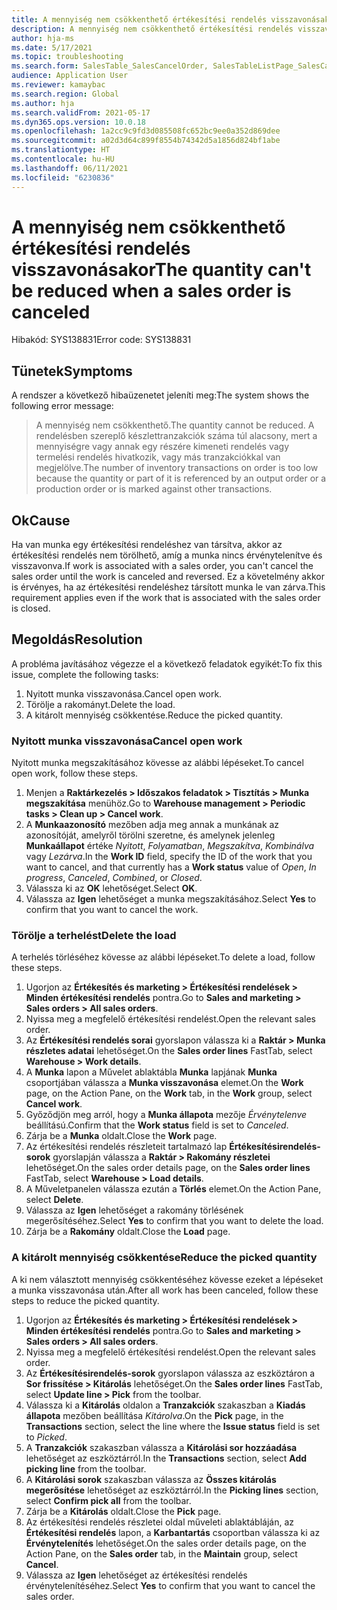 ```yaml
---
title: A mennyiség nem csökkenthető értékesítési rendelés visszavonásakor
description: A mennyiség nem csökkenthető értékesítési rendelés visszavonásakor.
author: hja-ms
ms.date: 5/17/2021
ms.topic: troubleshooting
ms.search.form: SalesTable_SalesCancelOrder, SalesTableListPage_SalesCancelOrder
audience: Application User
ms.reviewer: kamaybac
ms.search.region: Global
ms.author: hja
ms.search.validFrom: 2021-05-17
ms.dyn365.ops.version: 10.0.18
ms.openlocfilehash: 1a2cc9c9fd3d085508fc652bc9ee0a352d869dee
ms.sourcegitcommit: a02d3d64c899f8554b74342d5a1856d824bf1abe
ms.translationtype: HT
ms.contentlocale: hu-HU
ms.lasthandoff: 06/11/2021
ms.locfileid: "6230836"
---
```

# <a name="the-quantity-cant-be-reduced-when-a-sales-order-is-canceled"></a><span data-ttu-id="ef774-103">A mennyiség nem csökkenthető értékesítési rendelés visszavonásakor</span><span class="sxs-lookup"><span data-stu-id="ef774-103">The quantity can't be reduced when a sales order is canceled</span></span>

<span data-ttu-id="ef774-104">Hibakód: SYS138831</span><span class="sxs-lookup"><span data-stu-id="ef774-104">Error code: SYS138831</span></span>

## <a name="symptoms"></a><span data-ttu-id="ef774-105">Tünetek</span><span class="sxs-lookup"><span data-stu-id="ef774-105">Symptoms</span></span>

<span data-ttu-id="ef774-106">A rendszer a következő hibaüzenetet jeleníti meg:</span><span class="sxs-lookup"><span data-stu-id="ef774-106">The system shows the following error message:</span></span>

> <span data-ttu-id="ef774-107">A mennyiség nem csökkenthető.</span><span class="sxs-lookup"><span data-stu-id="ef774-107">The quantity cannot be reduced.</span></span> <span data-ttu-id="ef774-108">A rendelésben szereplő készlettranzakciók száma túl alacsony, mert a mennyiségre vagy annak egy részére kimeneti rendelés vagy termelési rendelés hivatkozik, vagy más tranzakciókkal van megjelölve.</span><span class="sxs-lookup"><span data-stu-id="ef774-108">The number of inventory transactions on order is too low because the quantity or part of it is referenced by an output order or a production order or is marked against other transactions.</span></span>

## <a name="cause"></a><span data-ttu-id="ef774-109">Ok</span><span class="sxs-lookup"><span data-stu-id="ef774-109">Cause</span></span>

<span data-ttu-id="ef774-110">Ha van munka egy értékesítési rendeléshez van társítva, akkor az értékesítési rendelés nem törölhető, amíg a munka nincs érvénytelenítve és visszavonva.</span><span class="sxs-lookup"><span data-stu-id="ef774-110">If work is associated with a sales order, you can't cancel the sales order until the work is canceled and reversed.</span></span> <span data-ttu-id="ef774-111">Ez a követelmény akkor is érvényes, ha az értékesítési rendeléshez társított munka le van zárva.</span><span class="sxs-lookup"><span data-stu-id="ef774-111">This requirement applies even if the work that is associated with the sales order is closed.</span></span>

## <a name="resolution"></a><span data-ttu-id="ef774-112">Megoldás</span><span class="sxs-lookup"><span data-stu-id="ef774-112">Resolution</span></span>

<span data-ttu-id="ef774-113">A probléma javításához végezze el a következő feladatok egyikét:</span><span class="sxs-lookup"><span data-stu-id="ef774-113">To fix this issue, complete the following tasks:</span></span>

1. <span data-ttu-id="ef774-114">Nyitott munka visszavonása.</span><span class="sxs-lookup"><span data-stu-id="ef774-114">Cancel open work.</span></span>
1. <span data-ttu-id="ef774-115">Törölje a rakományt.</span><span class="sxs-lookup"><span data-stu-id="ef774-115">Delete the load.</span></span>
1. <span data-ttu-id="ef774-116">A kitárolt mennyiség csökkentése.</span><span class="sxs-lookup"><span data-stu-id="ef774-116">Reduce the picked quantity.</span></span>

### <a name="cancel-open-work"></a><span data-ttu-id="ef774-117">Nyitott munka visszavonása</span><span class="sxs-lookup"><span data-stu-id="ef774-117">Cancel open work</span></span>

<span data-ttu-id="ef774-118">Nyitott munka megszakításához kövesse az alábbi lépéseket.</span><span class="sxs-lookup"><span data-stu-id="ef774-118">To cancel open work, follow these steps.</span></span>

1. <span data-ttu-id="ef774-119">Menjen a **Raktárkezelés \> Időszakos feladatok \> Tisztítás \> Munka megszakítása** menühöz.</span><span class="sxs-lookup"><span data-stu-id="ef774-119">Go to **Warehouse management \> Periodic tasks \> Clean up \> Cancel work**.</span></span>
1. <span data-ttu-id="ef774-120">A **Munkaazonosító** mezőben adja meg annak a munkának az azonosítóját, amelyről törölni szeretne, és amelynek jelenleg **Munkaállapot** értéke *Nyitott*, *Folyamatban*, *Megszakítva*, *Kombinálva* vagy *Lezárva*.</span><span class="sxs-lookup"><span data-stu-id="ef774-120">In the **Work ID** field, specify the ID of the work that you want to cancel, and that currently has a **Work status** value of *Open*, *In progress*, *Canceled*, *Combined*, or *Closed*.</span></span>
1. <span data-ttu-id="ef774-121">Válassza ki az **OK** lehetőséget.</span><span class="sxs-lookup"><span data-stu-id="ef774-121">Select **OK**.</span></span>
1. <span data-ttu-id="ef774-122">Válassza az **Igen** lehetőséget a munka megszakításához.</span><span class="sxs-lookup"><span data-stu-id="ef774-122">Select **Yes** to confirm that you want to cancel the work.</span></span>

### <a name="delete-the-load"></a><span data-ttu-id="ef774-123">Törölje a terhelést</span><span class="sxs-lookup"><span data-stu-id="ef774-123">Delete the load</span></span>

<span data-ttu-id="ef774-124">A terhelés törléséhez kövesse az alábbi lépéseket.</span><span class="sxs-lookup"><span data-stu-id="ef774-124">To delete a load, follow these steps.</span></span>

1. <span data-ttu-id="ef774-125">Ugorjon az **Értékesítés és marketing \> Értékesítési rendelések \> Minden értékesítési rendelés** pontra.</span><span class="sxs-lookup"><span data-stu-id="ef774-125">Go to **Sales and marketing \> Sales orders \> All sales orders**.</span></span>
1. <span data-ttu-id="ef774-126">Nyissa meg a megfelelő értékesítési rendelést.</span><span class="sxs-lookup"><span data-stu-id="ef774-126">Open the relevant sales order.</span></span>
1. <span data-ttu-id="ef774-127">Az **Értékesítési rendelés sorai** gyorslapon válassza ki a **Raktár \> Munka részletes adatai** lehetőséget.</span><span class="sxs-lookup"><span data-stu-id="ef774-127">On the **Sales order lines** FastTab, select **Warehouse \> Work details**.</span></span>
1. <span data-ttu-id="ef774-128">A **Munka** lapon a Művelet ablaktábla **Munka** lapjának **Munka** csoportjában válassza a **Munka visszavonása** elemet.</span><span class="sxs-lookup"><span data-stu-id="ef774-128">On the **Work** page, on the Action Pane, on the **Work** tab, in the **Work** group, select **Cancel work**.</span></span>
1. <span data-ttu-id="ef774-129">Győződjön meg arról, hogy a **Munka állapota** mezője *Érvénytelenve* beállítású.</span><span class="sxs-lookup"><span data-stu-id="ef774-129">Confirm that the **Work status** field is set to *Canceled*.</span></span>
1. <span data-ttu-id="ef774-130">Zárja be a **Munka** oldalt.</span><span class="sxs-lookup"><span data-stu-id="ef774-130">Close the **Work** page.</span></span>
1. <span data-ttu-id="ef774-131">Az értékesítési rendelés részleteit tartalmazó lap **Értékesítésirendelés-sorok** gyorslapján válassza a **Raktár \> Rakomány részletei** lehetőséget.</span><span class="sxs-lookup"><span data-stu-id="ef774-131">On the sales order details page, on the **Sales order lines** FastTab, select **Warehouse \> Load details**.</span></span>
1. <span data-ttu-id="ef774-132">A Műveletpanelen válassza ezután a **Törlés** elemet.</span><span class="sxs-lookup"><span data-stu-id="ef774-132">On the Action Pane, select **Delete**.</span></span>
1. <span data-ttu-id="ef774-133">Válassza az **Igen** lehetőséget a rakomány törlésének megerősítéséhez.</span><span class="sxs-lookup"><span data-stu-id="ef774-133">Select **Yes** to confirm that you want to delete the load.</span></span>
1. <span data-ttu-id="ef774-134">Zárja be a **Rakomány** oldalt.</span><span class="sxs-lookup"><span data-stu-id="ef774-134">Close the **Load** page.</span></span>

### <a name="reduce-the-picked-quantity"></a><span data-ttu-id="ef774-135">A kitárolt mennyiség csökkentése</span><span class="sxs-lookup"><span data-stu-id="ef774-135">Reduce the picked quantity</span></span>

<span data-ttu-id="ef774-136">A ki nem választott mennyiség csökkentéséhez kövesse ezeket a lépéseket a munka visszavonása után.</span><span class="sxs-lookup"><span data-stu-id="ef774-136">After all work has been canceled, follow these steps to reduce the picked quantity.</span></span>

1. <span data-ttu-id="ef774-137">Ugorjon az **Értékesítés és marketing \> Értékesítési rendelések \> Minden értékesítési rendelés** pontra.</span><span class="sxs-lookup"><span data-stu-id="ef774-137">Go to **Sales and marketing \> Sales orders \> All sales orders**.</span></span>
1. <span data-ttu-id="ef774-138">Nyissa meg a megfelelő értékesítési rendelést.</span><span class="sxs-lookup"><span data-stu-id="ef774-138">Open the relevant sales order.</span></span>
1. <span data-ttu-id="ef774-139">Az **Értékesítésirendelés-sorok** gyorslapon válassza az eszköztáron a **Sor frissítése \> Kitárolás** lehetőséget.</span><span class="sxs-lookup"><span data-stu-id="ef774-139">On the **Sales order lines** FastTab, select **Update line \> Pick** from the toolbar.</span></span>
1. <span data-ttu-id="ef774-140">Válassza ki a **Kitárolás** oldalon a **Tranzakciók** szakaszban a **Kiadás állapota** mezőben beállítása *Kitárolva*.</span><span class="sxs-lookup"><span data-stu-id="ef774-140">On the **Pick** page, in the **Transactions** section, select the line where the **Issue status** field is set to *Picked*.</span></span>
1. <span data-ttu-id="ef774-141">A **Tranzakciók** szakaszban válassza a **Kitárolási sor hozzáadása** lehetőséget az eszköztárról.</span><span class="sxs-lookup"><span data-stu-id="ef774-141">In the **Transactions** section, select **Add picking line** from the toolbar.</span></span>
1. <span data-ttu-id="ef774-142">A **Kitárolási sorok** szakaszban válassza az **Összes kitárolás megerősítése** lehetőséget az eszköztárról.</span><span class="sxs-lookup"><span data-stu-id="ef774-142">In the **Picking lines** section, select **Confirm pick all** from the toolbar.</span></span>
1. <span data-ttu-id="ef774-143">Zárja be a **Kitárolás** oldalt.</span><span class="sxs-lookup"><span data-stu-id="ef774-143">Close the **Pick** page.</span></span>
1. <span data-ttu-id="ef774-144">Az értékesítési rendelés részletei oldal műveleti ablaktábláján, az **Értékesítési rendelés** lapon, a **Karbantartás** csoportban válassza ki az **Érvénytelenítés** lehetőséget.</span><span class="sxs-lookup"><span data-stu-id="ef774-144">On the sales order details page, on the Action Pane, on the **Sales order** tab, in the **Maintain** group, select **Cancel**.</span></span>
1. <span data-ttu-id="ef774-145">Válassza az **Igen** lehetőséget az értékesítési rendelés érvénytelenítéséhez.</span><span class="sxs-lookup"><span data-stu-id="ef774-145">Select **Yes** to confirm that you want to cancel the sales order.</span></span>
